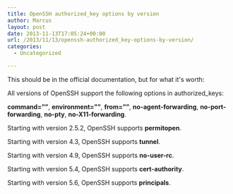 ```yaml
---
title: OpenSSH authorized_key options by version
author: Marcus
layout: post
date: 2013-11-13T17:05:24+00:00
url: /2013/11/13/openssh-authorized_key-options-by-version/
categories:
  - Uncategorized

---
```

This should be in the official documentation, but for what it's worth:

All versions of OpenSSH support the following options in authorized_keys:
  
**command=&#8221;&#8221;**, **environment=&#8221;&#8221;**, **from=&#8221;&#8221;**, **no-agent-forwarding**, **no-port-forwarding**, **no-pty**, **no-X11-forwarding**.

Starting with version 2.5.2, OpenSSH supports **permitopen**.

Starting with version 4.3, OpenSSH supports **tunnel**.

Starting with version 4.9, OpenSSH supports **no-user-rc**.

Starting with version 5.4, OpenSSH supports **cert-authority**.

Starting with version 5.6, OpenSSH supports **principals**.